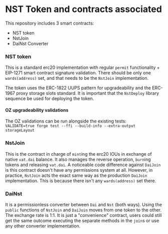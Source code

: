 # NST Token and contracts associated

This repository includes 3 smart contracts:

- NST token
- NstJoin
- DaiNst Converter

### NST token

This is a standard erc20 implementation with regular `permit` functionality + EIP-1271 smart contract signature validation.
There should be only one `wards(address)` set, and that needs to be the `NstJoin` implementation.

The token uses the ERC-1822 UUPS pattern for upgradeability and the ERC-1967 proxy storage slots standard.
It is important that the `NstDeploy` library sequence be used for deploying the token.

#### OZ upgradeability validations

The OZ validations can be run alongside the existing tests:  
`VALIDATE=true forge test --ffi --build-info --extra-output storageLayout`

### NstJoin

This is the contract in charge of `mint`ing the erc20 IOUs in exchange of native `vat.dai` balance. It also manages the reverse operation, `burn`ing tokens and releasing `vat.dai`.
A noticeable code difference against `DaiJoin` is this contract doesn't have any permissions system at all.
However, in practice, `NstJoin` acts the exact same way as the production `DaiJoin` implementation. This is because there isn't any `wards(address)` set there.

### DaiNst

It is a permissionless converter between `Dai` and `Nst` (both ways). Using the `public` functions of `NstJoin` and `DaiJoin` moves from one token to the other. The exchange rate is 1:1.
It is just a "convenience" contract, users could still get the same outcome executing the separate methods in the `join`s or use any other converter implementation.
